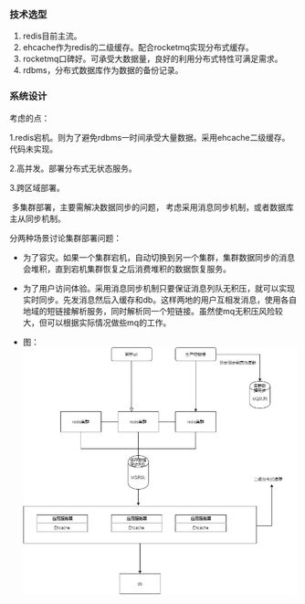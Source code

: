 ### 技术选型



1. redis目前主流。
2. ehcache作为redis的二级缓存。配合rocketmq实现分布式缓存。
3. rocketmq口碑好。可承受大数据量，良好的利用分布式特性可满足需求。
4. rdbms，分布式数据库作为数据的备份记录。



### 系统设计

考虑的点：

1.redis宕机。则为了避免rdbms一时间承受大量数据。采用ehcache二级缓存。代码未实现。

2.高并发。部署分布式无状态服务。

3.跨区域部署。

​	多集群部署，主要需解决数据同步的问题， 考虑采用消息同步机制，或者数据库主从同步机制。

分两种场景讨论集群部署问题：

- 为了容灾。如果一个集群宕机，自动切换到另一个集群，集群数据同步的消息会堆积，直到宕机集群恢复之后消费堆积的数据恢复服务。

- 为了用户访问体验。采用消息同步机制只要保证消息列队无积压，就可以实现实时同步。先发消息然后入缓存和db。这样两地的用户互相发消息，使用各自地域的短链接解析服务，同时解析同一个短链接。虽然使mq无积压风险较大，但可以根据实际情况做些mq的工作。

- 图：
  ![avatar](./多集群部署.jpg)

  
